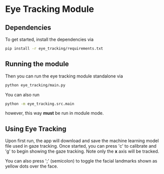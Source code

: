 # Eye Tracking Module

## Dependencies

To get started, install the dependencies via

```bash
pip install -r eye_tracking/requirements.txt
```

## Running the module

Then you can run the eye tracking module standalone via

```bash
python eye_tracking/main.py
```

You can also run

```bash
python -m eye_tracking.src.main
```

however, this way **must** be run in module mode.

## Using Eye Tracking

Upon first run, the app will download and save the machine learning model file used in gaze tracking. Once started, you can press 'c' to calibrate and 'g' to begin showing the gaze tracking. Note only the **x** axis will be tracked.

You can also press ';' (semicolon) to toggle the facial landmarks shown as yellow dots over the face.
